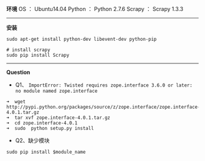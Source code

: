**环境**
OS ： Ubuntu14.04
Python ： Python 2.7.6
Scrapy ： Scrapy 1.3.3
___
**安装**
```
sudo apt-get install python-dev libevent-dev python-pip

# install scrapy
sudo pip install Scrapy
```
___
**Question**
- Q1、  `ImportError: Twisted requires zope.interface 3.6.0 or later: no module named zope.interface  `
```
➜  wget http://pypi.python.org/packages/source/z/zope.interface/zope.interface-4.0.1.tar.gz
➜  tar xvf zope.interface-4.0.1.tar.gz 
➜  cd zope.interface-4.0.1
➜  sudo  python setup.py install
```
- Q2、缺少模块
```
sudo pip install $module_name
```
